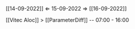 [[14-09-2022]] $\Leftarrow$ 15-09-2022 $\Rightarrow$ [[16-09-2022]]

[[Vitec Aloc]] > [[ParameterDiff]] -- 07:00 - 16:00
